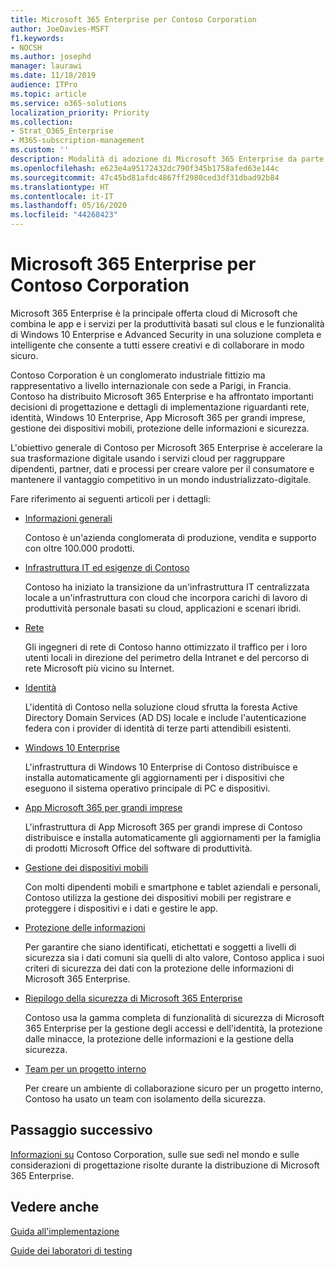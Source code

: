 ```yaml
---
title: Microsoft 365 Enterprise per Contoso Corporation
author: JoeDavies-MSFT
f1.keywords:
- NOCSH
ms.author: josephd
manager: laurawi
ms.date: 11/18/2019
audience: ITPro
ms.topic: article
ms.service: o365-solutions
localization_priority: Priority
ms.collection:
- Strat_O365_Enterprise
- M365-subscription-management
ms.custom: ''
description: Modalità di adozione di Microsoft 365 Enterprise da parte di un'organizzazione fittizia ma rappresentativa a livello internazionale.
ms.openlocfilehash: e623e4a95172432dc790f345b1758afed63e144c
ms.sourcegitcommit: 47c45bd81afdc4867ff2980ced3df31dbad92b84
ms.translationtype: HT
ms.contentlocale: it-IT
ms.lasthandoff: 05/16/2020
ms.locfileid: "44268423"
---
```

# <a name="microsoft-365-enterprise-for-the-contoso-corporation"></a>Microsoft 365 Enterprise per Contoso Corporation

Microsoft 365 Enterprise è la principale offerta cloud di Microsoft che combina le app e i servizi per la produttività basati sul clous e le funzionalità di Windows 10 Enterprise e Advanced Security in una soluzione completa e intelligente che consente a tutti essere creativi e di collaborare in modo sicuro. 

Contoso Corporation è un conglomerato industriale fittizio ma rappresentativo a livello internazionale con sede a Parigi, in Francia. Contoso ha distribuito Microsoft 365 Enterprise e ha affrontato importanti decisioni di progettazione e dettagli di implementazione riguardanti rete, identità, Windows 10 Enterprise, App Microsoft 365 per grandi imprese, gestione dei dispositivi mobili, protezione delle informazioni e sicurezza. 

L'obiettivo generale di Contoso per Microsoft 365 Enterprise è accelerare la sua trasformazione digitale usando i servizi cloud per raggruppare dipendenti, partner, dati e processi per creare valore per il consumatore e mantenere il vantaggio competitivo in un mondo industrializzato-digitale.

Fare riferimento ai seguenti articoli per i dettagli:

- [Informazioni generali](contoso-overview.md)

  Contoso è un'azienda conglomerata di produzione, vendita e supporto con oltre 100.000 prodotti.

- [Infrastruttura IT ed esigenze di Contoso](contoso-infra-needs.md)

  Contoso ha iniziato la transizione da un'infrastruttura IT centralizzata locale a un'infrastruttura con cloud che incorpora carichi di lavoro di produttività personale basati su cloud, applicazioni e scenari ibridi.

- [Rete](contoso-networking.md)

  Gli ingegneri di rete di Contoso hanno ottimizzato il traffico per i loro utenti locali in direzione del perimetro della Intranet e del percorso di rete Microsoft più vicino su Internet.

- [Identità](contoso-identity.md)

  L'identità di Contoso nella soluzione cloud sfrutta la foresta Active Directory Domain Services (AD DS) locale e include l'autenticazione federa con i provider di identità di terze parti attendibili esistenti.

- [Windows 10 Enterprise](contoso-win10.md)

  L'infrastruttura di Windows 10 Enterprise di Contoso distribuisce e installa automaticamente gli aggiornamenti per i dispositivi che eseguono il sistema operativo principale di PC e dispositivi.

- [App Microsoft 365 per grandi imprese](contoso-o365pp.md)

  L'infrastruttura di App Microsoft 365 per grandi imprese di Contoso distribuisce e installa automaticamente gli aggiornamenti per la famiglia di prodotti Microsoft Office del software di produttività.

- [Gestione dei dispositivi mobili](contoso-mdm.md)

  Con molti dipendenti mobili e smartphone e tablet aziendali e personali, Contoso utilizza la gestione dei dispositivi mobili per registrare e proteggere i dispositivi e i dati e gestire le app.

- [Protezione delle informazioni](contoso-info-protect.md)

  Per garantire che siano identificati, etichettati e soggetti a livelli di sicurezza sia i dati comuni sia quelli di alto valore, Contoso applica i suoi criteri di sicurezza dei dati con la protezione delle informazioni di Microsoft 365 Enterprise.

- [Riepilogo della sicurezza di Microsoft 365 Enterprise](contoso-security-summary.md)

  Contoso usa la gamma completa di funzionalità di sicurezza di Microsoft 365 Enterprise per la gestione degli accessi e dell'identità, la protezione dalle minacce, la protezione delle informazioni e la gestione della sicurezza.

- [Team per un progetto interno](../solutions/contoso-team-for-top-secret-project.md)

  Per creare un ambiente di collaborazione sicuro per un progetto interno, Contoso ha usato un team con isolamento della sicurezza.

## <a name="next-step"></a>Passaggio successivo

[Informazioni su](contoso-overview.md) Contoso Corporation, sulle sue sedi nel mondo e sulle considerazioni di progettazione risolte durante la distribuzione di Microsoft 365 Enterprise.


## <a name="see-also"></a>Vedere anche

[Guida all'implementazione](deploy-microsoft-365-enterprise.md)

[Guide dei laboratori di testing](m365-enterprise-test-lab-guides.md)


